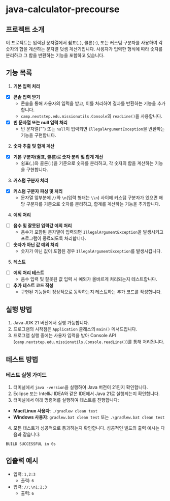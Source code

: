 # java-calculator-precourse

## 프로젝트 소개
이 프로젝트는 입력된 문자열에서 쉼표(`,`), 콜론(`:`), 또는 커스텀 구분자를 사용하여 각 숫자의 합을 계산하는 문자열 덧셈 계산기입니다. 사용자가 입력한 형식에 따라 숫자를 분리하고 그 합을 반환하는 기능을 포함하고 있습니다.

## 기능 목록

1. **기본 입력 처리**
  - [x] **콘솔 입력 받기**
    - 콘솔을 통해 사용자의 입력을 받고, 이를 처리하여 결과를 반환하는 기능을 추가합니다.
    - `camp.nextstep.edu.missionutils.Console`의 `readLine()`을 사용합니다.
  - [x] **빈 문자열 또는 null 입력 처리**
    - 빈 문자열("") 또는 `null`이 입력되면 `IllegalArgumentException`을 반환하는 기능을 구현합니다.

2. **숫자 추출 및 합계 계산**
  - [x] **기본 구분자(쉼표, 콜론)로 숫자 분리 및 합계 계산**
    - 쉼표(`,`)와 콜론(`:`)을 기준으로 숫자를 분리하고, 각 숫자의 합을 계산하는 기능을 구현합니다.

3. **커스텀 구분자 처리**
  - [x] **커스텀 구분자 파싱 및 처리**
    - 문자열 앞부분에 `//`와 `\n`(입력 형태는 `\\n`) 사이에 커스텀 구분자가 있으면 해당 구분자를 기준으로 숫자를 분리하고, 합계를 계산하는 기능을 추가합니다.

4. **예외 처리**
  - [ ] **음수 및 잘못된 입력값 예외 처리**
    - 음수가 포함된 문자열이 입력되면 `IllegalArgumentException`을 발생시키고 프로그램이 종료되도록 처리합니다.
  - [ ] **숫자가 아닌 값 예외 처리**
    - 숫자가 아닌 값이 포함된 경우 `IllegalArgumentException`를 발생시킵니다.

5. **테스트**
  - [ ] **예외 처리 테스트**
    - 음수 입력 및 잘못된 값 입력 시 예외가 올바르게 처리되는지 테스트합니다.
  - [ ] **추가 테스트 코드 작성**
    - 구현된 기능들이 정상적으로 동작하는지 테스트하는 추가 코드를 작성합니다.

## 실행 방법
1. Java JDK 21 버전에서 실행 가능합니다.
2. 프로그램의 시작점은 `Application` 클래스의 `main()` 메서드입니다.
3. 프로그램 실행 중에는 사용자 입력을 받아 Console API (`camp.nextstep.edu.missionutils.Console.readLine()`)를 통해 처리됩니다.

## 테스트 방법

### 테스트 실행 가이드
1. 터미널에서 `java -version`을 실행하여 Java 버전이 21인지 확인합니다.
2. Eclipse 또는 IntelliJ IDEA와 같은 IDE에서 Java 21로 실행되는지 확인합니다.
3. 터미널에서 아래 명령어를 실행하여 테스트를 진행합니다:
  - **Mac/Linux 사용자**: `./gradlew clean test`
  - **Windows 사용자**: `gradlew.bat clean test` 또는 `.\gradlew.bat clean test`

4. 모든 테스트가 성공적으로 통과하는지 확인합니다. 성공적인 빌드의 출력 예시는 다음과 같습니다:
```
BUILD SUCCESSFUL in 0s
```

## 입출력 예시
- 입력: `1,2:3`
  - 출력: `6`
- 입력: `//;\n1;2;3`
  - 출력: `6`